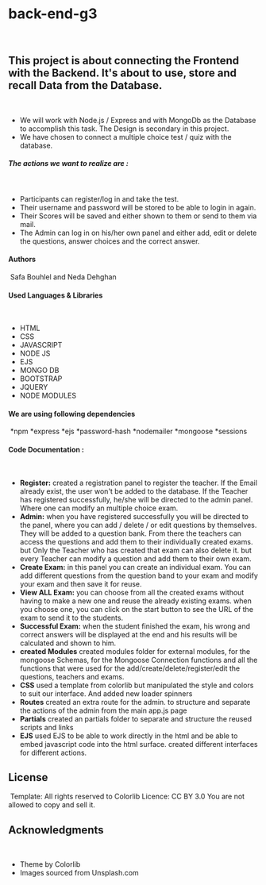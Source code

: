 # back-end-g3
​
## This project is about connecting the Frontend with the Backend. It's about to use, store and recall Data from the Database.
​
​
- We will work with Node.js / Express and with MongoDb as the Database to accomplish this task. The Design is secondary in this project.
​
- We have chosen to connect a multiple choice test / quiz with the database. 
​
##### The actions we want to realize are : 
​
- Participants can register/log in and take the test. 
- Their username and password will be stored to be able to login in again.
- Their Scores will be saved and either shown to them or send to them via mail.
- The Admin can log in on his/her own panel and either add, edit or delete the questions, answer choices and the correct answer. 
​
#### Authors
​
Safa Bouhlel
    and 
Neda Dehghan 
​
#### Used Languages & Libraries 
​
* HTML
* CSS
* JAVASCRIPT
* NODE JS
* EJS
* MONGO DB
* BOOTSTRAP
* JQUERY
* NODE MODULES
​
​
#### We are using following dependencies
​
*npm 
*express
*ejs
*password-hash
*nodemailer
*mongoose
*sessions
​
#### Code Documentation :
​
​
- **Register:**  created a registration panel to register the teacher. If the Email already exist, the user won't be added to the database. If the Teacher has registered successfully, he/she will be directed to the admin panel. Where one can modify an multiple choice exam.
​
 - **Admin:** when you have registered successfully you will be directed to the panel, where you can add / delete / or edit questions by themselves. They will be added to a question bank. From there the teachers can access the questions and add them to their individually created exams. but Only the Teacher who has created that exam can also delete it. but every Teacher can modify a question and add them to their own exam. 
​
 - **Create Exam:** in this panel you can create an individual exam. You can add different questions from the question band to your exam and modify your exam and then save it for reuse. 
​
 - **View ALL Exam:** you can choose from all the created exams without having to make a new one and reuse the already existing exams. when you choose one, you can click on the start button to see the URL of the exam to send it to the students. 
​
 - **Successful Exam:** when the student finished the exam, his wrong and correct answers will be displayed at the end and his results will be calculated and shown to him. 
​
- **created Modules** 
created modules folder for external modules, for the mongoose Schemas, for the Mongoose Connection functions and all the functions that were used for the add/create/delete/register/edit the questions, teachers and exams.
​
- **CSS**
used a template from colorlib but manipulated the style and colors to suit our interface. 
And added new loader spinners
​
- **Routes**
created an extra route for the admin. to structure and separate the actions of the admin from the main app.js page 
​
- **Partials** 
created an partials folder to separate and structure the reused scripts and links
​
- **EJS** 
used EJS to be able to work directly in the html and be able to embed javascript code into the html surface. 
created different interfaces for different actions. 
​
​
## License
​
Template:
All rights reserved to Colorlib
Licence: CC BY 3.0
You are not allowed to copy and sell it.
​
​
## Acknowledgments
​
- Theme by Colorlib
- Images sourced from Unsplash.com
